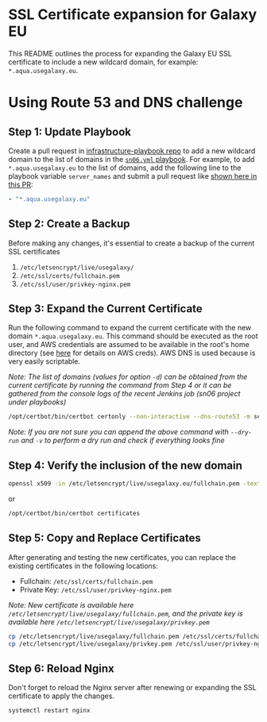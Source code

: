 # SSL Certificate expansion for Galaxy EU

This README outlines the process for expanding the Galaxy EU SSL certificate to include a new wildcard domain, for example: `*.aqua.usegalaxy.eu`.

# Using Route 53 and DNS challenge

## Step 1: Update Playbook

Create a pull request in [infrastructure-playbook repo](https://github.com/usegalaxy-eu/infrastructure-playbook) to add a new wildcard domain to the list of domains in the [`sn06.yml` playbook](https://github.com/usegalaxy-eu/infrastructure-playbook/blob/master/sn06.yml#L34C5-L34C17). For example, to add `*.aqua.usegalaxy.eu` to the list of domains, add the following line to the playbook variable `server_names` and submit a pull request like [shown here in this PR](https://github.com/usegalaxy-eu/infrastructure-playbook/pull/916):

```yaml
- "*.aqua.usegalaxy.eu"
```

## Step 2: Create a Backup

Before making any changes, it's essential to create a backup of the current SSL certificates

1. `/etc/letsencrypt/live/usegalaxy/`
2. `/etc/ssl/certs/fullchain.pem`
3. `/etc/ssl/user/privkey-nginx.pem`

## Step 3: Expand the Current Certificate

Run the following command to expand the current certificate with the new domain `*.aqua.usegalaxy.eu`. This command should be executed as the root user, and AWS credentials are assumed to be available in the root's home directory (see [here](https://certbot-dns-route53.readthedocs.io/en/stable/) for details on AWS creds). AWS DNS is used because is very easily scriptable.

_Note: The list of domains (values for option `-d`) can be obtained from the current certificate by running the command from Step 4 or it can be gathered from the console logs of the recent Jenkins job (sn06 project under playbooks)_

```bash
/opt/certbot/bin/certbot certonly --non-interactive --dns-route53 -m security@usegalaxy.eu --agree-tos -d usegalaxy.eu,*.usegalaxy.eu,galaxyproject.eu,*.galaxyproject.eu,*.interactivetoolentrypoint.interactivetool.usegalaxy.eu,*.interactivetoolentrypoint.interactivetool.live.usegalaxy.eu,*.interactivetoolentrypoint.interactivetool.test.usegalaxy.eu,*.aqua.usegalaxy.eu --expand
```

_Note: If you are not sure you can append the above command with `--dry-run` and `-v` to perform a dry run and check if everything looks fine_

## Step 4: Verify the inclusion of the new domain

```bash
openssl x509 -in /etc/letsencrypt/live/usegalaxy.eu/fullchain.pem -text -noout | grep DNS
```

or

```bash
/opt/certbot/bin/certbot certificates
```

## Step 5: Copy and Replace Certificates

After generating and testing the new certificates, you can replace the existing certificates in the following locations:

- Fullchain: `/etc/ssl/certs/fullchain.pem`
- Private Key: `/etc/ssl/user/privkey-nginx.pem`

_Note: New certificate is available here `/etc/letsencrypt/live/usegalaxy/fullchain.pem`, and the private key is available here `/etc/letsencrypt/live/usegalaxy/privkey.pem`_

```bash
cp /etc/letsencrypt/live/usegalaxy/fullchain.pem /etc/ssl/certs/fullchain.pem
cp /etc/letsencrypt/live/usegalaxy/privkey.pem /etc/ssl/user/privkey-nginx.pem
```

## Step 6: Reload Nginx

Don't forget to reload the Nginx server after renewing or expanding the SSL certificate to apply the changes.

```bash
systemctl restart nginx
```
